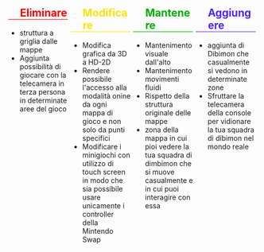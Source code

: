 
<style>
.split3 {
    float: left;
    
    width: 24%;
    padding: 0 0.5%
    }

.clearer{
    float: none; clear: left
    }



.modifica { 
    color:rgb(252, 227, 3) !important;
    padding-left: 20%;
    border-bottom: solid !important;
    border-width: 1px !important;
}
.mantieni { 
    color:rgb(0, 175, 0) !important; 
    padding-left: 20%;
    border-bottom: solid !important;
    border-width: 1px !important;
}
.elimina { 
    color:rgb(250, 0, 0) !important;
    padding-left: 20%;
    border-bottom: solid !important;
    border-width: 1px !important;
}
.ok { 
    color:rgb(80, 36, 255) !important;
    padding-left: 20%;
    border-bottom: solid !important;
    border-width: 1px !important;
}


</style>

<div >
    <div class="split3">
        <h2 class="elimina">Eliminare</h2>
        <p>
            <ul>
                <li> struttura a griglia dalle mappe </li>
                <li> Aggiunta possibilità di giocare con la telecamera in terza persona in determinate aree del gioco </li>
            </ul>
        </p>
    </div>
    <div class="split3" >
        <h2 class="modifica">Modificare</h2>
        <p>
            <ul>
                <li> Modifica grafica da 3D a HD-2D </li>
                <li> Rendere possibile l'accesso alla modalità onine da ogni mappa di gioco e non solo da punti specifici </li>
                <li> Modificare i minigiochi con utilizzo di touch screen in modo che sia possibile usare unicamente i controller della Mintendo Swap </li>
            </ul>
        </p>
    </div>
    <div class="split3">
        <h2 class="mantieni"> Mantenere</h2>
        <p>
            <ul>
                <li> Mantenimento visuale dall'alto</li> 
                <li> Mantenimento movimenti fluidi</li>
                <li> Rispetto della struttura originale delle mappe </li>
                <li> zona della mappa in cui pioi vedere la tua squadra di dimbimon che si muove casualmente e in cui puoi interagire con essa </li>
            </ul>
        </p>
    </div>
    <div class="split3">
        <h2 class="ok">Aggiungere </h2>
        <p>
            <ul>
                <li> aggiunta di Dibimon che casualmente si vedono in determinate zone </li>
                <li> Sfruttare la telecamera della console per vidionare la tua squadra di dibimon nel mondo reale </li>
            </ul>
        </p>
    </div>
    <div class="clearer"> </div>
</div>

